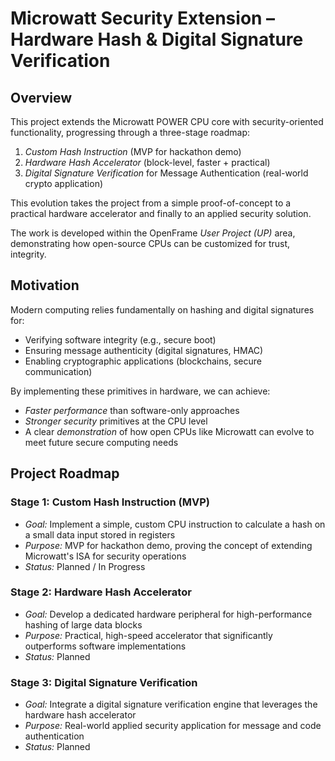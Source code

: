 # Microwatt Security Extension – Hardware Hash & Digital Signature Verification

## Overview

This project extends the Microwatt POWER CPU core with security-oriented functionality, progressing through a three-stage roadmap:

1.  _Custom Hash Instruction_ (MVP for hackathon demo)
2.  _Hardware Hash Accelerator_ (block-level, faster + practical)
3.  _Digital Signature Verification_ for Message Authentication (real-world crypto application)

This evolution takes the project from a simple proof-of-concept to a practical hardware accelerator and finally to an applied security solution.

The work is developed within the OpenFrame _User Project (UP)_ area, demonstrating how open-source CPUs can be customized for trust, integrity.

## Motivation

Modern computing relies fundamentally on hashing and digital signatures for:

- Verifying software integrity (e.g., secure boot)
- Ensuring message authenticity (digital signatures, HMAC)
- Enabling cryptographic applications (blockchains, secure communication)

By implementing these primitives in hardware, we can achieve:

- _Faster performance_ than software-only approaches
- _Stronger security_ primitives at the CPU level
- A clear _demonstration_ of how open CPUs like Microwatt can evolve to meet future secure computing needs

## Project Roadmap

### Stage 1: Custom Hash Instruction (MVP)

- _Goal:_ Implement a simple, custom CPU instruction to calculate a hash on a small data input stored in registers
- _Purpose:_ MVP for hackathon demo, proving the concept of extending Microwatt's ISA for security operations
- _Status:_ Planned / In Progress

### Stage 2: Hardware Hash Accelerator

- _Goal:_ Develop a dedicated hardware peripheral for high-performance hashing of large data blocks
- _Purpose:_ Practical, high-speed accelerator that significantly outperforms software implementations
- _Status:_ Planned

### Stage 3: Digital Signature Verification

- _Goal:_ Integrate a digital signature verification engine that leverages the hardware hash accelerator
- _Purpose:_ Real-world applied security application for message and code authentication
- _Status:_ Planned
